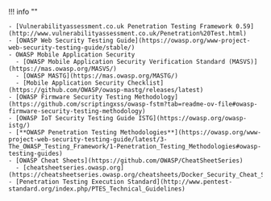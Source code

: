 !!! info ""

    - [Vulnerabilityassessment.co.uk Penetration Testing Framework 0.59](http://www.vulnerabilityassessment.co.uk/Penetration%20Test.html)
    - [OWASP Web Security Testing Guide](https://owasp.org/www-project-web-security-testing-guide/stable/)
    - OWASP Mobile Application Security
      - [OWASP Mobile Application Security Verification Standard (MASVS)](https://mas.owasp.org/MASVS/)
      - [OWASP MASTG](https://mas.owasp.org/MASTG/)
      - [Mobile Application Security Checklist](https://github.com/OWASP/owasp-mastg/releases/latest)
    - [OWASP Firmware Security Testing Methodology](https://github.com/scriptingxss/owasp-fstm?tab=readme-ov-file#owasp-firmware-security-testing-methodology)
    - [OWASP IoT Security Testing Guide ISTG](https://owasp.org/owasp-istg/)
    - [**OWASP Penetration Testing Methodologies**](https://owasp.org/www-project-web-security-testing-guide/latest/3-The_OWASP_Testing_Framework/1-Penetration_Testing_Methodologies#owasp-testing-guides)
    - [OWASP Cheat Sheets](https://github.com/OWASP/CheatSheetSeries)
      - [cheatsheetseries.owasp.org](https://cheatsheetseries.owasp.org/cheatsheets/Docker_Security_Cheat_Sheet.html)
    - [Penetration Testing Execution Standard](http://www.pentest-standard.org/index.php/PTES_Technical_Guidelines)
